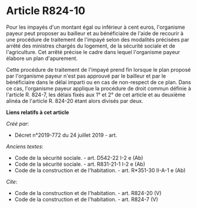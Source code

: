 # Article R824-10

Pour les impayés d'un montant égal ou inférieur à cent euros, l'organisme payeur peut proposer au bailleur et au bénéficiaire
de l'aide de recourir à une procédure de traitement de l'impayé selon des modalités précisées par arrêté des ministres
chargés du logement, de la sécurité sociale et de l'agriculture. Cet arrêté précise le cadre dans lequel l'organisme payeur
élabore un plan d'apurement. 

Cette procédure de traitement de l'impayé prend fin lorsque le plan proposé par l'organisme payeur n'est pas approuvé par le
bailleur et par le bénéficiaire dans le délai imparti ou en cas de non-respect de ce plan. Dans ce cas, l'organisme payeur
applique la procédure de droit commun définie à l'article R. 824-7, les délais fixés aux 1° et 2° de cet article et au
deuxième alinéa de l'article R. 824-20 étant alors divisés par deux.

**Liens relatifs à cet article**

_Créé par_:

  - Décret n°2019-772 du 24 juillet 2019 - art.

_Anciens textes_:

  - Code de la sécurité sociale. - art. D542-22 I-2 e (Ab)
  - Code de la sécurité sociale. - art. R831-21-1 I-2 e (Ab)
  - Code de la construction et de l'habitation. - art. R*351-30 II-A-1 e (Ab)

_Cite_:

  - Code de la construction et de l'habitation. - art. R824-20 (V)
  - Code de la construction et de l'habitation. - art. R824-7 (V)

